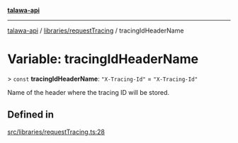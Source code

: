 [**talawa-api**](../../../README.md)

***

[talawa-api](../../../modules.md) / [libraries/requestTracing](../README.md) / tracingIdHeaderName

# Variable: tracingIdHeaderName

\> `const` **tracingIdHeaderName**: `"X-Tracing-Id"` = `"X-Tracing-Id"`

Name of the header where the tracing ID will be stored.

## Defined in

[src/libraries/requestTracing.ts:28](https://github.com/PalisadoesFoundation/talawa-api/blob/6bd0fecc1032af2aa70d925c85724d9fec2350f9/src/libraries/requestTracing.ts#L28)
